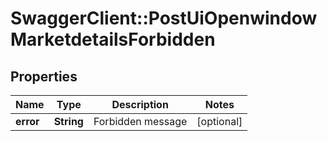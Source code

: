 # SwaggerClient::PostUiOpenwindowMarketdetailsForbidden

## Properties
Name | Type | Description | Notes
------------ | ------------- | ------------- | -------------
**error** | **String** | Forbidden message | [optional] 


